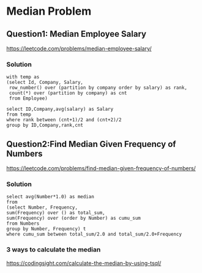 # Median Problem
## Question1: Median Employee Salary
https://leetcode.com/problems/median-employee-salary/
### Solution
```
with temp as
(select Id, Company, Salary, 
 row_number() over (partition by company order by salary) as rank,
 count(*) over (partition by company) as cnt
 from Employee) 

select ID,Company,avg(salary) as Salary
from temp
where rank between (cnt+1)/2 and (cnt+2)/2
group by ID,Company,rank,cnt
```
## Question2:Find Median Given Frequency of Numbers
https://leetcode.com/problems/find-median-given-frequency-of-numbers/
### Solution
```
select avg(Number*1.0) as median
from
(select Number, Frequency, 
sum(Frequency) over () as total_sum,
sum(Frequency) over (order by Number) as cumu_sum
from Numbers
group by Number, Frequency) t
where cumu_sum between total_sum/2.0 and total_sum/2.0+Frequency
```
### 3 ways to calculate the median
https://codingsight.com/calculate-the-median-by-using-tsql/
